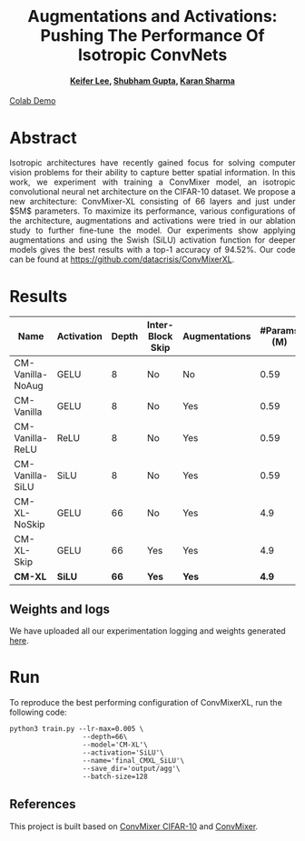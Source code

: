 <br />
<p align="center">

  <h1 align="center">Augmentations and Activations: Pushing The Performance Of Isotropic ConvNets</h1>
  <h4 align="center"><a href="https://github.com/datacrisis">Keifer Lee</a>, <a href="https://github.com/iamshubhamgupto">Shubham Gupta</a>, <a href="">Karan Sharma</a></h4>
  
</p>

[Colab Demo](https://colab.research.google.com/drive/13harjTZPcYIJJ5UQgUSMK6m8QpLQ7Rcj?usp=sharing)

# Abstract

<p align="justify">
   Isotropic architectures have recently gained focus for solving computer vision problems for their ability to capture better spatial information. In this work, we experiment with training a ConvMixer model, an isotropic convolutional neural net architecture on the CIFAR-10 dataset. We propose a new architecture: ConvMixer-XL consisting of 66 layers and just under $5M$ parameters. To maximize its performance, various configurations of the architecture, augmentations and activations were tried in our ablation study to further fine-tune the model. Our experiments show applying augmentations and using the Swish (SiLU) activation function for deeper models gives the best results with a top-1 accuracy of 94.52%. Our code can be found at   <a href="https://github.com/datacrisis/ConvMixerXL">https://github.com/datacrisis/ConvMixerXL</a>.
</p>

# Results

| **Name**      | **Activation** | **Depth** | **Inter-Block Skip** | **Augmentations** | **#Params (M)** | **Top 1 %Acc** |
|------------------|------------------------------|-------------------------|------------------------------------|---------------------------------|--------------------------------|-------------------------------|
| CM-Vanilla-NoAug | GELU                         | 8                       | No                                 | No                              | 0.59                           | 0.8854                        |
| CM-Vanilla       | GELU                         | 8                       | No                                 | Yes                             | 0.59                           | 0.9378                        |
| CM-Vanilla-ReLU  | ReLU                         | 8                       | No                                 | Yes                             | 0.59                           | 0.9384                        |
| CM-Vanilla-SiLU  | SiLU                         | 8                       | No                                 | Yes                             | 0.59                           | 0.9372                        |
| CM-XL-NoSkip     | GELU                         | 66                      | No                                 | Yes                             | 4.9                            | 0.4868                        |
| CM-XL-Skip       | GELU                         | 66                      | Yes                                | Yes                             | 4.9                            | 0.9422                        |
| **CM-XL**   | **SiLU**                | **66**             | **Yes**                       | **Yes**                    | **4.9**                   | **0.9452**               |

## Weights and logs
We have uploaded all our experimentation logging and weights generated [here](https://drive.google.com/file/d/1DYqkYPayh6tKxsz5TX3--15t1twtqdKJ).

# Run
To reproduce the best performing configuration of ConvMixerXL, run the following code:
```shell
python3 train.py --lr-max=0.005 \
                  --depth=66\
                  --model='CM-XL'\
                  --activation='SiLU'\
                  --name='final_CMXL_SiLU'\
                  --save_dir='output/agg'\
                  --batch-size=128
```

## References

This project is built based on [ConvMixer CIFAR-10](https://github.com/locuslab/convmixer-cifar10) and [ConvMixer](https://github.com/locuslab/convmixer).

